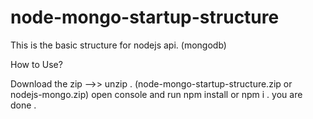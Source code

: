 # node-mongo-startup-structure

This is the basic structure for nodejs api. (mongodb)

How to Use?

Download the zip -->>  unzip . (node-mongo-startup-structure.zip or nodejs-mongo.zip)
open console and run npm install or npm i .
you are done .
